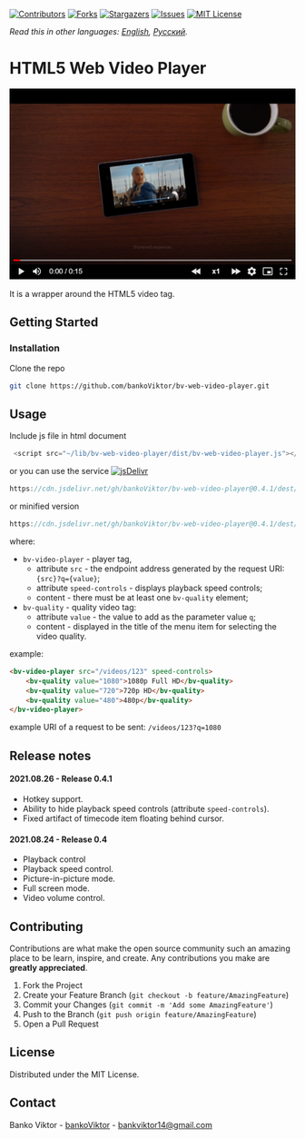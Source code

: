 [![Contributors][contributors-shield]][contributors-url]
[![Forks][forks-shield]][forks-url]
[![Stargazers][stars-shield]][stars-url]
[![Issues][issues-shield]][issues-url]
[![MIT License][license-shield]][license-url]

*Read this in other languages: [English](README.md), [Русский](README.ru.md).*

<!-- ABOUT THE PROJECT -->
# HTML5 Web Video Player

![Product Name Screen Shot][product-screenshot]

It is a wrapper around the HTML5 video tag.


<!-- GETTING STARTED -->
## Getting Started


### Installation

Clone the repo
```sh
git clone https://github.com/bankoViktor/bv-web-video-player.git
```


<!-- USAGE EXAMPLES -->
## Usage

Include js file in html document
```js
 <script src="~/lib/bv-web-video-player/dist/bv-web-video-player.js"></script>
```
or you can use the service [![jsDelivr][jsdelivr-badge]][jsdelivr-url]
```js
https://cdn.jsdelivr.net/gh/bankoViktor/bv-web-video-player@0.4.1/dest/bv-web-video-player.js
```
or minified version
```js
https://cdn.jsdelivr.net/gh/bankoViktor/bv-web-video-player@0.4.1/dest/bv-web-video-player.min.js
```
where:
- `bv-video-player` - player tag,
    - attribute `src` - the endpoint address generated by the request URI: `{src}?q={value}`;
    - attribute `speed-controls` - displays playback speed controls;
    - content - there must be at least one `bv-quality` element;
- `bv-quality` - quality video tag:
    - attribute `value` - the value to add as the parameter value `q`;
    - content - displayed in the title of the menu item for selecting the video quality.

example:
```html
<bv-video-player src="/videos/123" speed-controls>
	<bv-quality value="1080">1080p Full HD</bv-quality>
	<bv-quality value="720">720p HD</bv-quality>
	<bv-quality value="480">480p</bv-quality>
</bv-video-player>
```
example URI of a request to be sent: `/videos/123?q=1080` 


<!-- RELEASE NOTES -->
## Release notes

#### 2021.08.26 - Release 0.4.1
- Hotkey support.
- Ability to hide playback speed controls (attribute `speed-controls`).
- Fixed artifact of timecode item floating behind cursor.

#### 2021.08.24 - Release 0.4
- Playback control
- Playback speed control.
- Picture-in-picture mode.
- Full screen mode.
- Video volume control.


<!-- CONTRIBUTING -->
## Contributing

Contributions are what make the open source community such an amazing place to be learn, inspire, and create. Any contributions you make are **greatly appreciated**.

1. Fork the Project
2. Create your Feature Branch (`git checkout -b feature/AmazingFeature`)
3. Commit your Changes (`git commit -m 'Add some AmazingFeature'`)
4. Push to the Branch (`git push origin feature/AmazingFeature`)
5. Open a Pull Request
 
 
<!-- LICENSE -->
## License

Distributed under the MIT License.


<!-- CONTACT -->
## Contact

Banko Viktor - [bankoViktor][github-profile] - bankviktor14@gmail.com


<!-- MARKDOWN LINKS & IMAGES -->
[contributors-shield]: https://img.shields.io/github/contributors/bankoViktor/bv-web-video-player.svg?style=for-the-badge
[contributors-url]: https://github.com/bankoViktor/bv-web-video-player/graphs/contributors
[forks-shield]: https://img.shields.io/github/forks/bankoViktor/bv-web-video-player.svg?style=for-the-badge
[forks-url]: https://github.com/bankoViktor/bv-web-video-player/network/members
[stars-shield]: https://img.shields.io/github/stars/bankoViktor/bv-web-video-player.svg?style=for-the-badge
[stars-url]: https://github.com/bankoViktor/bv-web-video-player/stargazers
[issues-shield]: https://img.shields.io/github/issues/bankoViktor/bv-web-video-player.svg?style=for-the-badge
[issues-url]: https://github.com/bankoViktor/bv-web-video-player/issues
[license-shield]: https://img.shields.io/github/license/bankoViktor/bv-web-video-player.svg?style=for-the-badge
[license-url]: https://github.com/bankoViktor/bv-web-video-player/blob/master/LICENSE.txt
[linkedin-shield]: https://img.shields.io/badge/-LinkedIn-black.svg?style=for-the-badge&logo=linkedin&colorB=555
[product-screenshot]: screenshot.png
[github-profile]: https://github.com/bankoViktor
[jsdelivr-url]: https://www.jsdelivr.com
[jsdelivr-badge]: https://data.jsdelivr.com/v1/package/gh/bankoViktor/bv-web-video-player/badge
